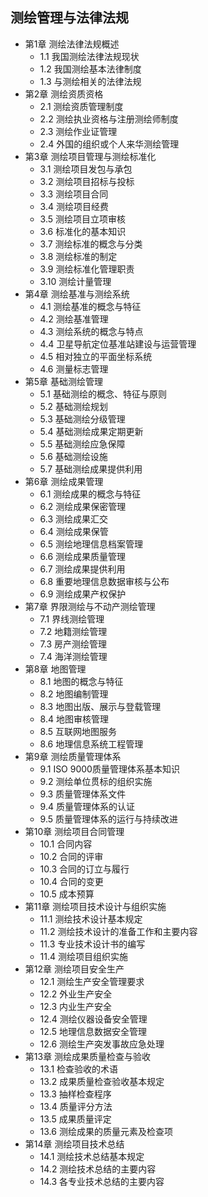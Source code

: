 ## 测绘管理与法律法规
- 第1章 测绘法律法规概述
	- 1.1 我国测绘法律法规现状
	- 1.2 我国测绘基本法律制度
	- 1.3 与测绘相关的法律法规
- 第2章 测绘资质资格
	- 2.1 测绘资质管理制度
	- 2.2 测绘执业资格与注册测绘师制度
	- 2.3 测绘作业证管理
	- 2.4 外国的组织或个人来华测绘管理
- 第3章 测绘项目管理与测绘标准化
	- 3.1 测绘项目发包与承包
	- 3.2 测绘项目招标与投标
	- 3.3 测绘项目合同
	- 3.4 测绘项目经费
	- 3.5 测绘项目立项审核
	- 3.6 标准化的基本知识
	- 3.7 测绘标准的概念与分类
	- 3.8 测绘标准的制定
	- 3.9 测绘标准化管理职责
	- 3.10 测绘计量管理
- 第4章 测绘基准与测绘系统
	- 4.1 测绘基准的概念与特征
	- 4.2 测绘基准管理
	- 4.3 测绘系统的概念与特点
	- 4.4 卫星导航定位基准站建设与运营管理
	- 4.5 相对独立的平面坐标系统
	- 4.6 测量标志管理
- 第5章 基础测绘管理
	- 5.1 基础测绘的概念、特征与原则
	- 5.2 基础测绘规划
	- 5.3 基础测绘分级管理
	- 5.4 基础测绘成果定期更新
	- 5.5 基础测绘应急保障
	- 5.6 基础测绘设施
	- 5.7 基础测绘成果提供利用
- 第6章 测绘成果管理
	- 6.1 测绘成果的概念与特征
	- 6.2 测绘成果保密管理
	- 6.3 测绘成果汇交
	- 6.4 测绘成果保管
	- 6.5 测绘地理信息档案管理
	- 6.6 测绘成果质量管理
	- 6.7 测绘成果提供利用
	- 6.8 重要地理信息数据审核与公布
	- 6.9 测绘成果产权保护
- 第7章 界限测绘与不动产测绘管理
	- 7.1 界线测绘管理
	- 7.2 地籍测绘管理
	- 7.3 房产测绘管理
	- 7.4 海洋测绘管理
- 第8章 地图管理
	- 8.1 地图的概念与特征
	- 8.2 地图编制管理
	- 8.3 地图出版、展示与登载管理
	- 8.4 地图审核管理
	- 8.5 互联网地图服务
	- 8.6 地理信息系统工程管理
- 第9章 测绘质量管理体系
	- 9.1 ISO 9000质量管理体系基本知识
	- 9.2 测绘单位贯标的组织实施
	- 9.3 质量管理体系文件
	- 9.4 质量管理体系的认证
	- 9.5 质量管理体系的运行与持续改进
- 第10章 测绘项目合同管理
	- 10.1 合同内容
	- 10.2 合同的评审
	- 10.3 合同的订立与履行
	- 10.4 合同的变更
	- 10.5 成本预算
- 第11章 测绘项目技术设计与组织实施
	- 11.1 测绘技术设计基本规定
	- 11.2 测绘技术设计的准备工作和主要内容
	- 11.3 专业技术设计书的编写
	- 11.4 测绘项目组织实施
- 第12章 测绘项目安全生产
	- 12.1 测绘生产安全管理要求
	- 12.2 外业生产安全
	- 12.3 内业生产安全
	- 12.4 测绘仪器设备安全管理
	- 12.5 地理信息数据安全管理
	- 12.6 测绘生产突发事故应急处理
- 第13章 测绘成果质量检查与验收
	- 13.1 检查验收的术语
	- 13.2 成果质量检查验收基本规定
	- 13.3 抽样检查程序
	- 13.4 质量评分方法
	- 13.5 成果质量评定
	- 13.6 测绘成果的质量元素及检查项
- 第14章 测绘项目技术总结
	- 14.1 测绘技术总结基本规定
	- 14.2 测绘技术总结的主要内容
	- 14.3 各专业技术总结的主要内容